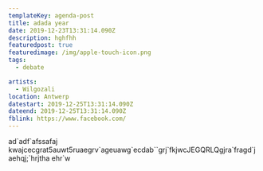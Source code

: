 ```yaml
---
templateKey: agenda-post
title: adada year
date: 2019-12-23T13:31:14.090Z
description: hghfhh
featuredpost: true
featuredimage: /img/apple-touch-icon.png
tags:
  - debate

artists:
  - Wilgozali
location: Antwerp
datestart: 2019-12-25T13:31:14.090Z
dateend: 2019-12-25T13:31:14.090Z
fblink: https://www.facebook.com/
---
```

ad\`adf\`afssafaj kwajcecgrat5auwt5ruaegrv\`ageuawg\`ecdab\`\`grj\`fkjwcJEGQRLQgjra\`fragd\`jaehqj;\`hrjtha ehr`w
